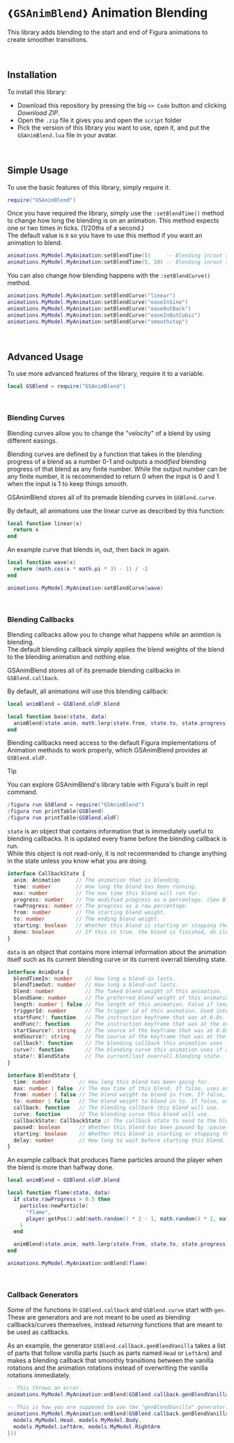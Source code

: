 # `❰GSAnimBlend❱` Animation Blending
This library adds blending to the start and end of Figura animations to create smoother transitions.

&nbsp;
## Installation
To install this library:
* Download this repository by pressing the big `<> Code` button and clicking *Download ZIP*.
* Open the `.zip` file it gives you and open the `script` folder
* Pick the version of this library you want to use, open it, and put the `GSAnimBlend.lua` file in your avatar.

&nbsp;
## Simple Usage
To use the basic features of this library, simply require it.
```lua
require("GSAnimBlend")
```

Once you have required the library, simply use the `:setBlendTime()` method to change how long the blending is on an
animation. This method expects one or two times in ticks. (1/20ths of a second.)  
The default value is `0` so you have to use this method if you want an animation to blend.
```lua
animations.MyModel.MyAnimation:setBlendTime(5)     -- Blending in/out set to the same time
animations.MyModel.MyAnimation:setBlendTime(5, 10) -- Blending in/out set to different times.
```
You can also change *how* blending happens with the `:setBlendCurve()` method.
```lua
animations.MyModel.MyAnimation:setBlendCurve("linear")
animations.MyModel.MyAnimation:setBlendCurve("easeInSine")
animations.MyModel.MyAnimation:setBlendCurve("easeOutBack")
animations.MyModel.MyAnimation:setBlendCurve("easeInOutCubic")
animations.MyModel.MyAnimation:setBlendCurve("smoothstep")
```

&nbsp;
## Advanced Usage
To use more advanced features of the library, require it to a variable.
```lua
local GSBlend = require("GSAnimBlend")
```

&nbsp;
### Blending Curves
Blending curves allow you to change the "velocity" of a blend by using different easings.

Blending curves are defined by a function that takes in the blending progress of a blend as a number 0-1 and outputs a
*modified* blending progress of that blend as any finite number. While the output number can be any finite number, it is
recommended to return 0 when the input is 0 and 1 when the input is 1 to keep things smooth.

GSAnimBlend stores all of its premade blending curves in `GSBlend.curve`.

By default, all animations use the linear curve as described by this function:
```lua
local function linear(x)
  return x
end
```

An example curve that blends in, out, then back in again.
```lua
local function wave(x)
  return (math.cos(x * math.pi * 3) - 1) / -2
end

animations.MyModel.MyAnimation:setBlendCurve(wave)
```

&nbsp;
### Blending Callbacks
Blending callbacks allow you to change what happens while an animtion is blending.  
The default blending callback simply applies the blend weights of the blend to the blending animation and nothing else.

GSAnimBlend stores all of its premade blending callbacks in `GSBlend.callback`.

By default, all animations will use this blending callback:
```lua
local animBlend = GSBlend.oldF.blend

local function base(state, data)
  animBlend(state.anim, math.lerp(state.from, state.to, state.progress))
end
```

Blending callbacks need access to the default Figura implementations of Animation methods to work properly, which
GSAnimBlend provides at `GSBlend.oldF`.

> [!TIP]  
> You can explore GSAnimBlend's library table with Figura's built in repl command.
> ```lua
> /figura run GSBlend = require("GSAnimBlend")
> /figura run printTable(GSBlend)
> /figura run printTable(GSBlend.oldF)
> ```

`state` is an object that contains information that is immediately useful to blending callbacks. It is updated every
frame before the blending callback is run.  
While this object is not read-only, it is not recommended to change anything in the state unless you know what you are
doing.
```ts
interface CallbackState {
  anim: Animation     // The animation that is blending.
  time: number        // How long the blend has been running.
  max: number         // The max time this blend will run for.
  progress: number    // The modified progress as a percentage. (See Blending Curves.)
  rawProgress: number // The progress as a raw percentage.
  from: number        // The starting blend weight.
  to: number          // The ending blend weight.
  starting: boolean   // Whether this blend is starting or stopping the animation.
  done: boolean       // If this is true, the blend is finished, do cleanup.
}
```

`data` is an object that contains more internal information about the animation itself such as its current blending
curve or its current overrall blending state.
```ts
interface AnimData {
  blendTimeIn: number    // How long a blend-in lasts.
  blendTimeOut: number   // How long a blend-out lasts.
  blend: number          // The faked blend weight of this animation.
  blendSane: number      // The preferred blend weight of this animation.
  length: number | false // The length of this animation. False if length isn't finite.
  triggerId: number      // The trigger id of this animation. Used internally.
  startFunc?: function   // The instruction keyframe that was at 0.0s.
  endFunc?: function     // The instruction keyframe that was at the end of the animation.
  startSource?: string   // The source of the keyframe that was at 0.0s.
  endSource?: string     // The source of the keyframe that was at the end of the animation.
  callback?: function    // The blending callback this animation uses if any.
  curve?: function       // The blending curve this animation uses if any.
  state?: BlendState     // The current/last overrall blending state.
}

interface BlendState {
  time: number         // How long this blend has been going for.
  max: number | false  // The max time of this blend. If false, uses one of blendTimeIn/Out.
  from: number | false // The blend weight to blend in from. If false, uses blendSane.
  to: number | false   // The blend weight to blend in to. If false, uses blendSane.
  callback: function   // The blending callback this blend will use.
  curve: function      // The blending curve this blend will use.
  callbackState: CallbackState // The callback state to send to the blending callback.
  paused: boolean      // Whether this blend has been paused by :pause().
  starting: boolean    // Whether this blend is starting or stopping the animation.
  delay: number        // How long to wait before starting this blend.
}
```

An example callback that produces flame particles around the player when the blend is more than halfway done.
```lua
local animBlend = GSBlend.oldF.blend

local function flame(state, data)
  if state.rawProgress > 0.5 then
    particles:newParticle(
      "flame",
      player:getPos():add(math.random() * 2 - 1, math.random() * 2, math.random() * 2 - 1)
    )
  end

  animBlend(state.anim, math.lerp(state.from, state.to, state.progress))
end

animations.MyModel.MyAnimation:onBlend(flame)
```

&nbsp;
### Callback Generators
Some of the functions in `GSBlend.callback` and `GSBlend.curve` start with `gen`. These are generators and are not meant
to be used as blending callbacks/curves themselves, instead *returning* functions that are meant to be used as callbacks.

As an example, the generator `GSBlend.callback.genBlendVanilla` takes a list of parts that follow vanilla parts (such
as parts named `Head` or `LeftArm`) and makes a blending callback that smoothly transitions between the vanilla
rotations and the animation rotations instead of overwriting the vanilla rotations immediately.
```lua
-- This throws an error.
animations.MyModel.MyAnimation:onBlend(GSBlend.callback.genBlendVanilla)

-- This is how you are supposed to use the "genBlendVanilla" generator.
animations.MyModel.MyAnimation:onBlend(GSBlend.callback.genBlendVanilla({
  models.MyModel.Head, models.MyModel.Body,
  models.MyModel.LeftArm, models.MyModel.RightArm
}))
```
